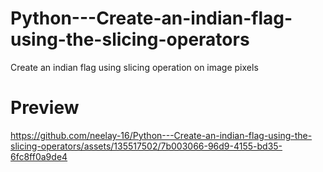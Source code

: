 # Python---Create-an-indian-flag-using-the-slicing-operators
Create an indian flag using slicing operation on image pixels

# Preview

https://github.com/neelay-16/Python---Create-an-indian-flag-using-the-slicing-operators/assets/135517502/7b003066-96d9-4155-bd35-6fc8ff0a9de4

